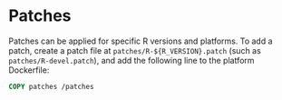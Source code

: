 # Patches

Patches can be applied for specific R versions and platforms. To add a patch, create a patch file
at `patches/R-${R_VERSION}.patch` (such as `patches/R-devel.patch`), and add the following line
to the platform Dockerfile:

```dockerfile
COPY patches /patches
```
